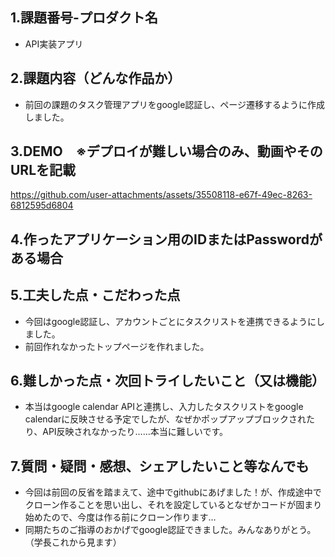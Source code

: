 ## 1.課題番号-プロダクト名
- API実装アプリ
## 2.課題内容（どんな作品か）
- 前回の課題のタスク管理アプリをgoogle認証し、ページ遷移するように作成しました。
## 3.DEMO　※デプロイが難しい場合のみ、動画やそのURLを記載

https://github.com/user-attachments/assets/35508118-e67f-49ec-8263-6812595d6804

## 4.作ったアプリケーション用のIDまたはPasswordがある場合
  
## 5.工夫した点・こだわった点
- 今回はgoogle認証し、アカウントごとにタスクリストを連携できるようにしました。
- 前回作れなかったトップページを作れました。
## 6.難しかった点・次回トライしたいこと（又は機能）
- 本当はgoogle calendar APIと連携し、入力したタスクリストをgoogle calendarに反映させる予定でしたが、なぜかポップアップブロックされたり、API反映されなかったり……本当に難しいです。
## 7.質問・疑問・感想、シェアしたいこと等なんでも
- 今回は前回の反省を踏まえて、途中でgithubにあげました！が、作成途中でクローン作ることを思い出し、それを設定しているとなぜかコードが固まり始めたので、今度は作る前にクローン作ります…
- 同期たちのご指導のおかげでgoogle認証できました。みんなありがとう。（学長これから見ます）
